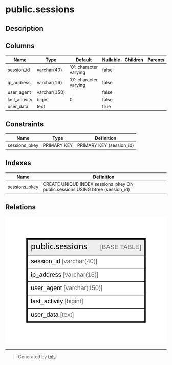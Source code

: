 # public.sessions

## Description

## Columns

| Name | Type | Default | Nullable | Children | Parents | Comment |
| ---- | ---- | ------- | -------- | -------- | ------- | ------- |
| session_id | varchar(40) | '0'::character varying | false |  |  |  |
| ip_address | varchar(16) | '0'::character varying | false |  |  |  |
| user_agent | varchar(150) |  | false |  |  |  |
| last_activity | bigint | 0 | false |  |  |  |
| user_data | text |  | true |  |  |  |

## Constraints

| Name | Type | Definition |
| ---- | ---- | ---------- |
| sessions_pkey | PRIMARY KEY | PRIMARY KEY (session_id) |

## Indexes

| Name | Definition |
| ---- | ---------- |
| sessions_pkey | CREATE UNIQUE INDEX sessions_pkey ON public.sessions USING btree (session_id) |

## Relations

![er](public.sessions.svg)

---

> Generated by [tbls](https://github.com/k1LoW/tbls)
